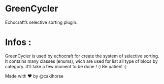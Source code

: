 # GreenCycler
Echocraft’s selective sorting plugin.

# Infos :
GreenCycler is used by echocraft for create the system of selective sorting. 
It contains many classes (enums), wich are used for list all type of blocs by category. 
it'll take a few moment to be done ! :)
Be patient :)

Made with ❤️ by @cakihorse

